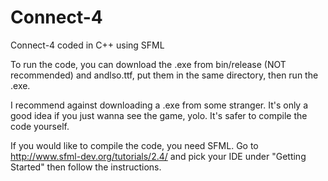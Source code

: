 # Connect-4

Connect-4 coded in C++ using SFML

To run the code, you can download the .exe from bin/release (NOT recommended) and andlso.ttf, put them in the same directory, then run the .exe.

I recommend against downloading a .exe from some stranger. It's only a good idea if you just wanna see the game, yolo. It's safer to compile the code yourself.

If you would like to compile the code, you need SFML. Go to http://www.sfml-dev.org/tutorials/2.4/ and pick your IDE under "Getting Started" then follow the instructions.
